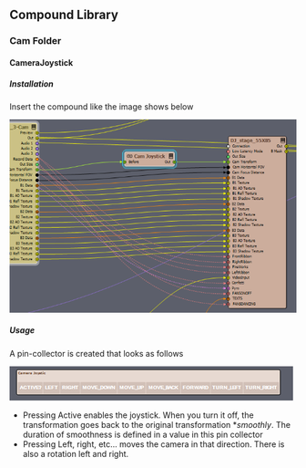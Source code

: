 ## Compound Library

### Cam Folder

#### CameraJoystick

##### Installation

Insert the compound like the image shows below

![Compounds](./images/cam.camjoystick.install.png)

##### Usage

A pin-collector is created that looks as follows

![Compounds](./images/cam.camjoystick.usage.png)

- Pressing Active enables the joystick. When you turn it off, the transformation goes back to the original transformation **smoothly*. The duration of smoothness is defined in a value in this pin collector
- Pressing Left, right, etc... moves the camera in that direction. There is also a rotation left and right.